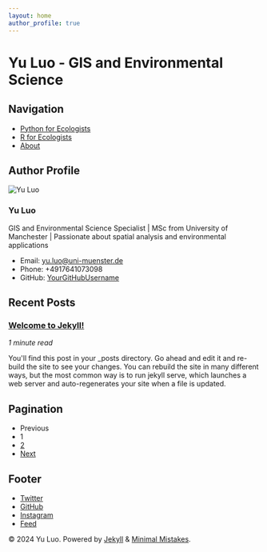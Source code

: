 ```yaml
---
layout: home
author_profile: true
---
```

# Yu Luo - GIS and Environmental Science

## Navigation
- [Python for Ecologists](/python_0_landing_page)
- [R for Ecologists](/1_r_basics/)
- [About](/about)

## Author Profile

![Yu Luo](/assets/images/yu-luo-photo.jpg)

### Yu Luo

GIS and Environmental Science Specialist | MSc from University of Manchester | Passionate about spatial analysis and environmental applications

- Email: [yu.luo@uni-muenster.de](mailto:yu.luo@uni-muenster.de)
- Phone: +4917641073098
- GitHub: [YourGitHubUsername](https://github.com/YourGitHubUsername)

## Recent Posts

### [Welcome to Jekyll!](/blog/welcome-to-jekyll/)

*1 minute read*

You'll find this post in your _posts directory. Go ahead and edit it and re-build the site to see your changes. You can rebuild the site in many different ways, but the most common way is to run jekyll serve, which launches a web server and auto-regenerates your site when a file is updated.

## Pagination

- Previous
- 1
- [2](/page2/)
- [Next](/page2/)

## Footer

- [Twitter](https://twitter.com/)
- [GitHub](https://github.com/)
- [Instagram](https://instagram.com/)
- [Feed](/feed.xml)

© 2024 Yu Luo. Powered by [Jekyll](https://jekyllrb.com) & [Minimal Mistakes](https://mademistakes.com/work/minimal-mistakes-jekyll-theme/).